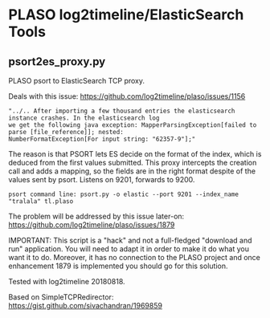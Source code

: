 
# PLASO log2timeline/ElasticSearch Tools

## psort2es_proxy.py

PLASO psort to ElasticSearch TCP proxy.

Deals with this issue:
https://github.com/log2timeline/plaso/issues/1156

    "../.. After importing a few thousand entries the elasticsearch instance crashes. In the elasticsearch log
    we get the following java exception: MapperParsingException[failed to parse [file_reference]]; nested:
    NumberFormatException[For input string: "62357-9"];"

The reason is that PSORT lets ES decide on the format of the index, which is deduced from the first values
submitted. This proxy intercepts the creation call and adds a mapping, so the fields are in the right format
despite of the values sent by psort. Listens on 9201, forwards to 9200.

    psort command line: psort.py -o elastic --port 9201 --index_name "tralala" tl.plaso

The problem will be addressed by this issue later-on:
https://github.com/log2timeline/plaso/issues/1879

IMPORTANT: This script is a "hack" and not a full-fledged "download and run" application. 
You will need to adapt it in order to make it do what you want it to do.
Moreover, it has no connection to the PLASO project and once enhancement 1879 is implemented
you should go for this solution.

Tested with log2timeline 20180818.

Based on SimpleTCPRedirector: https://gist.github.com/sivachandran/1969859

